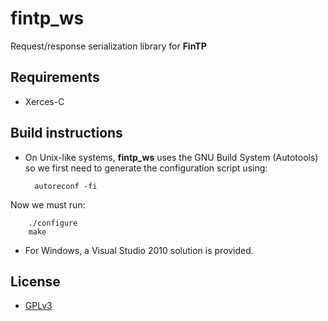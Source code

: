 fintp_ws
========

Request/response serialization library for **FinTP**

Requirements
------------
- Xerces-C

Build instructions
------------------
- On Unix-like systems, **fintp_ws** uses the GNU Build System (Autotools) so we first need to generate the configuration script using:


        autoreconf -fi
Now we must run: 

        ./configure
        make
- For Windows, a Visual Studio 2010 solution is provided.

License
-------
- [GPLv3](http://www.gnu.org/licenses/gpl-3.0.html)
